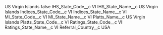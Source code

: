 <?xml version="1.0" encoding="UTF-8"?>
<CustomMetadata xmlns="http://soap.sforce.com/2006/04/metadata" xmlns:xsi="http://www.w3.org/2001/XMLSchema-instance" xmlns:xsd="http://www.w3.org/2001/XMLSchema">
    <label>US Virgin Islands</label>
    <protected>false</protected>
    <values>
        <field>IHS_State_Code__c</field>
        <value xsi:type="xsd:string">VI</value>
    </values>
    <values>
        <field>IHS_State_Name__c</field>
        <value xsi:type="xsd:string">US Virgin Islands</value>
    </values>
    <values>
        <field>Indices_State_Code__c</field>
        <value xsi:type="xsd:string">VI</value>
    </values>
    <values>
        <field>Indices_State_Name__c</field>
        <value xsi:type="xsd:string">VI</value>
    </values>
    <values>
        <field>MI_State_Code__c</field>
        <value xsi:type="xsd:string">VI</value>
    </values>
    <values>
        <field>MI_State_Name__c</field>
        <value xsi:type="xsd:string">VI</value>
    </values>
    <values>
        <field>Platts_Name__c</field>
        <value xsi:type="xsd:string">US Virgin Islands</value>
    </values>
    <values>
        <field>Platts_State_Code__c</field>
        <value xsi:type="xsd:string">VI</value>
    </values>
    <values>
        <field>Ratings_State_Code__c</field>
        <value xsi:type="xsd:string">VI</value>
    </values>
    <values>
        <field>Ratings_State_Name__c</field>
        <value xsi:type="xsd:string">VI</value>
    </values>
    <values>
        <field>Referral_Country__c</field>
        <value xsi:type="xsd:string">USA</value>
    </values>
</CustomMetadata>
